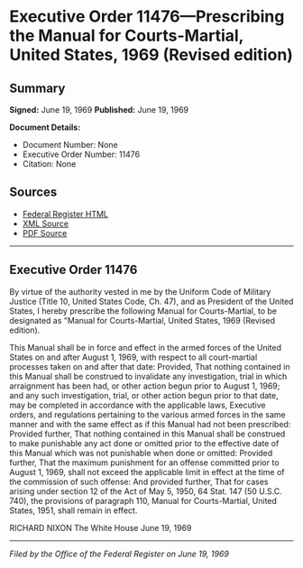 # Executive Order 11476—Prescribing the Manual for Courts-Martial, United States, 1969 (Revised edition)

## Summary

**Signed:** June 19, 1969
**Published:** June 19, 1969

**Document Details:**
- Document Number: None
- Executive Order Number: 11476
- Citation: None

## Sources
- [Federal Register HTML](https://www.presidency.ucsb.edu/documents/executive-order-11476-prescribing-the-manual-for-courts-martial-united-states-1969-revised)
- [XML Source](None)
- [PDF Source](None)

---

## Executive Order 11476

By virtue of the authority vested in me by the Uniform Code of Military Justice (Title 10, United States Code, Ch. 47), and as President of the United States, I hereby prescribe the following Manual for Courts-Martial, to be designated as "Manual for Courts-Martial, United States, 1969 (Revised edition).

This Manual shall be in force and effect in the armed forces of the United States on and after August 1, 1969, with respect to all court-martial processes taken on and after that date: Provided, That nothing contained in this Manual shall be construed to invalidate any investigation, trial in which arraignment has been had, or other action begun prior to August 1, 1969; and any such investigation, trial, or other action begun prior to that date, may be completed in accordance with the applicable laws, Executive orders, and regulations pertaining to the various armed forces in the same manner and with the same effect as if this Manual had not been prescribed: Provided further, That nothing contained in this Manual shall be construed to make punishable any act done or omitted prior to the effective date of this Manual which was not punishable when done or omitted: Provided further, That the maximum punishment for an offense committed prior to August 1, 1969, shall not exceed the applicable limit in effect at the time of the commission of such offense: And provided further, That for cases arising under section 12 of the Act of May 5, 1950, 64 Stat. 147 (50 U.S.C. 740), the provisions of paragraph 110, Manual for Courts-Martial, United States, 1951, shall remain in effect.

RICHARD NIXON
The White House
June 19, 1969

---

*Filed by the Office of the Federal Register on June 19, 1969*
